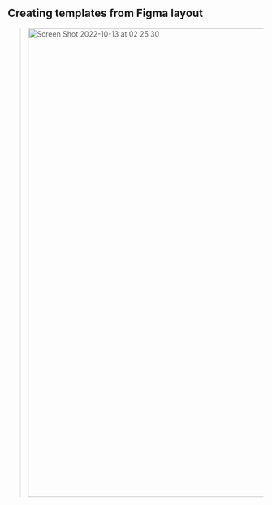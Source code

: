 ## Creating templates from Figma layout
><img width="923" alt="Screen Shot 2022-10-13 at 02 25 30" src="https://user-images.githubusercontent.com/75997562/195465984-83ac07ea-2ca9-40b5-bd94-63bda142d33f.png">
